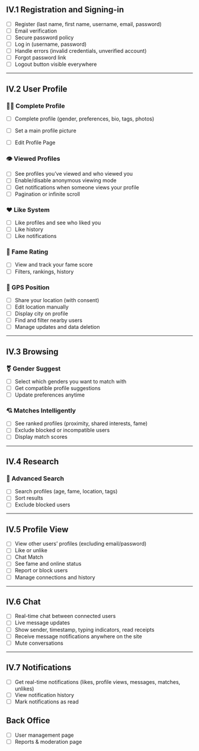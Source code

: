 ## IV.1 Registration and Signing-in

- [ ] Register (last name, first name, username, email, password)
- [ ] Email verification
- [ ] Secure password policy
- [ ] Log in (username, password)
- [ ] Handle errors (invalid credentials, unverified account)
- [ ] Forgot password link
- [ ] Logout button visible everywhere

---

## IV.2 User Profile

### 🧑‍🎤 Complete Profile

- [ ] Complete profile (gender, preferences, bio, tags, photos)
- [ ] Set a main profile picture


- [ ] Edit Profile Page

### 👁️ Viewed Profiles

- [ ] See profiles you’ve viewed and who viewed you
- [ ] Enable/disable anonymous viewing mode
- [ ] Get notifications when someone views your profile
- [ ] Pagination or infinite scroll

### ❤️ Like System

- [ ] Like profiles and see who liked you
- [ ] Like history
- [ ] Like notifications

### 🌟 Fame Rating

- [ ] View and track your fame score
- [ ] Filters, rankings, history

### 📍 GPS Position

- [ ] Share your location (with consent)
- [ ] Edit location manually
- [ ] Display city on profile
- [ ] Find and filter nearby users
- [ ] Manage updates and data deletion

---

## IV.3 Browsing

### ⚧️ Gender Suggest

- [ ] Select which genders you want to match with
- [ ] Get compatible profile suggestions
- [ ] Update preferences anytime

### 💘 Matches Intelligently

- [ ] See ranked profiles (proximity, shared interests, fame)
- [ ] Exclude blocked or incompatible users
- [ ] Display match scores

---

## IV.4 Research

### 🔎 Advanced Search

- [ ] Search profiles (age, fame, location, tags)
- [ ] Sort results
- [ ] Exclude blocked users

---

## IV.5 Profile View

- [ ] View other users’ profiles (excluding email/password)
- [ ] Like or unlike
- [ ] Chat Match
- [ ] See fame and online status
- [ ] Report or block users
- [ ] Manage connections and history

---

## IV.6 Chat

- [ ] Real-time chat between connected users
- [ ] Live message updates
- [ ] Show sender, timestamp, typing indicators, read receipts
- [ ] Receive message notifications anywhere on the site
- [ ] Mute conversations

---

## IV.7 Notifications

- [ ] Get real-time notifications (likes, profile views, messages, matches, unlikes)
- [ ] View notification history
- [ ] Mark notifications as read

## Back Office

- [ ] User management page
- [ ] Reports & moderation page
